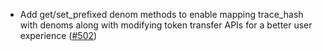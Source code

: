 - Add get/set_prefixed denom methods to enable mapping trace_hash with denoms
  along with modifying token transfer APIs for a better user experience
  ([#502](https://github.com/cosmos/ibc-rs/issues/502))
